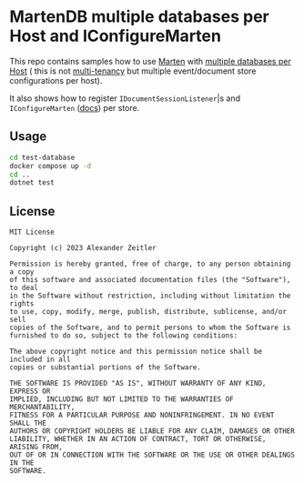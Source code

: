 # MartenDB multiple databases per Host and IConfigureMarten

This repo contains samples how to use [Marten](https://martendb.io)
with [multiple databases per Host](https://martendb.io/configuration/hostbuilder.html#working-with-multiple-marten-databases) (
this is not [multi-tenancy](#multi-tenancy-with-database-per-tenant) but multiple
event/document store configurations per host).

It also shows how to register `IDocumentSessionListener`|s and `IConfigureMarten` ([docs](https://martendb.io/configuration/hostbuilder.html#composite-configuration-with-configuremarten)) per store.

## Usage

```bash
cd test-database
docker compose up -d
cd ..
dotnet test
```

## License

```text
MIT License

Copyright (c) 2023 Alexander Zeitler

Permission is hereby granted, free of charge, to any person obtaining a copy
of this software and associated documentation files (the "Software"), to deal
in the Software without restriction, including without limitation the rights
to use, copy, modify, merge, publish, distribute, sublicense, and/or sell
copies of the Software, and to permit persons to whom the Software is
furnished to do so, subject to the following conditions:

The above copyright notice and this permission notice shall be included in all
copies or substantial portions of the Software.

THE SOFTWARE IS PROVIDED "AS IS", WITHOUT WARRANTY OF ANY KIND, EXPRESS OR
IMPLIED, INCLUDING BUT NOT LIMITED TO THE WARRANTIES OF MERCHANTABILITY,
FITNESS FOR A PARTICULAR PURPOSE AND NONINFRINGEMENT. IN NO EVENT SHALL THE
AUTHORS OR COPYRIGHT HOLDERS BE LIABLE FOR ANY CLAIM, DAMAGES OR OTHER
LIABILITY, WHETHER IN AN ACTION OF CONTRACT, TORT OR OTHERWISE, ARISING FROM,
OUT OF OR IN CONNECTION WITH THE SOFTWARE OR THE USE OR OTHER DEALINGS IN THE
SOFTWARE.
```
